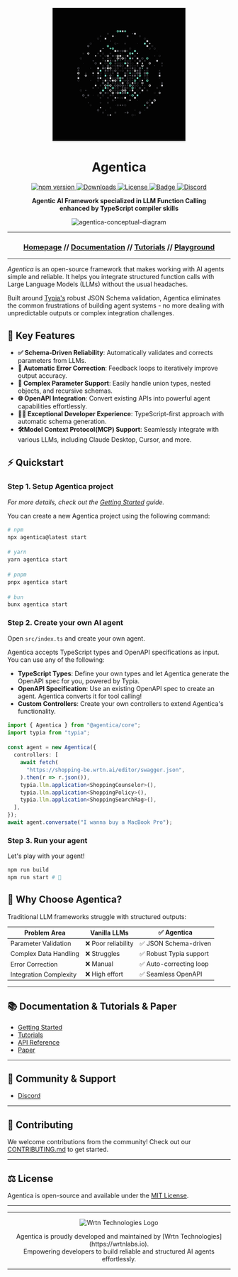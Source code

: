 <p align="center" >
    <img src="./docs/AgenticaFN.png" width="300" height="300" alt="Agentica Logo" />
</p>
<h1 align="center">Agentica</h1>
<p align="center">
<a href="https://www.npmjs.com/package/@agentica/core">
  <img src="https://img.shields.io/npm/v/@agentica/core?style=for-the-badge" alt="npm version">
</a>
<a href="https://www.npmjs.com/package/@agentica/core">
  <img src="https://img.shields.io/npm/dm/@agentica/core?style=for-the-badge" alt="Downloads">
</a>
<a href="https://opensource.org/licenses/MIT">
  <img src="https://img.shields.io/badge/License-MIT-yellow.svg?style=for-the-badge" alt="License">
</a>
<a href="https://github.com/samchon/typia">
    <img src="https://img.shields.io/badge/poweredby-Typia-blue?style=for-the-badge" alt="Badge">
</a>
<a href="https://discord.gg/aMhRmzkqCx">
  <img src="https://dcbadge.limes.pink/api/server/https://discord.gg/aMhRmzkqCx" alt="Discord">
</a>
</p>

<p align="center">
    <strong>Agentic AI Framework specialized in LLM Function Calling</strong>
    <br>
    <strong>enhanced by TypeScript compiler skills</strong>
</p>

<p align="center">
    <img src="https://github.com/user-attachments/assets/d7ebbd1f-04d3-4b0d-9e2a-234e29dd6c57" alt="agentica-conceptual-diagram">
</p>

---

<h3 align="center">

[Homepage](https://wrtnlabs.io/agentica) // [Documentation](https://wrtnlabs.io/agentica/docs) // [Tutorials](https://www.youtube.com/@wrtnlabs) // [Playground](https://wrtnlabs.io/agentica/playground)

</h3>

---

_Agentica_ is an open-source framework that makes working with AI agents simple and reliable. It helps you integrate structured function calls with Large Language Models (LLMs) without the usual headaches.

Built around [Typia's](https://typia.io/) robust JSON Schema validation, Agentica eliminates the common frustrations of building agent systems - no more dealing with unpredictable outputs or complex integration challenges.

## 🚀 Key Features

- **✅ Schema-Driven Reliability**: Automatically validates and corrects parameters from LLMs.
- **🔄 Automatic Error Correction**: Feedback loops to iteratively improve output accuracy.
- **📐 Complex Parameter Support**: Easily handle union types, nested objects, and recursive schemas.
- **🌐 OpenAPI Integration**: Convert existing APIs into powerful agent capabilities effortlessly.
- **👨‍💻 Exceptional Developer Experience**: TypeScript-first approach with automatic schema generation.
- **🛠️Model Context Protocol(MCP) Support**: Seamlessly integrate with various LLMs, including Claude Desktop, Cursor, and more.

## ⚡ Quickstart

### Step 1. Setup Agentica project

_For more details, check out the [Getting Started](https://wrtnlabs.io/agentica/docs/setup/cli/) guide._

You can create a new Agentica project using the following command:

```sh
# npm
npx agentica@latest start

# yarn
yarn agentica start

# pnpm
pnpx agentica start

# bun
bunx agentica start
```

### Step 2. Create your own AI agent

Open `src/index.ts` and create your own agent.

Agentica accepts TypeScript types and OpenAPI specifications as input. You can use any of the following:

- **TypeScript Types**: Define your own types and let Agentica generate the OpenAPI spec for you, powered by Typia.
- **OpenAPI Specification**: Use an existing OpenAPI spec to create an agent. Agentica converts it for tool calling!
- **Custom Controllers**: Create your own controllers to extend Agentica's functionality.

<!-- eslint-skip -->

```typescript
import { Agentica } from "@agentica/core";
import typia from "typia";

const agent = new Agentica({
  controllers: [
    await fetch(
      "https://shopping-be.wrtn.ai/editor/swagger.json",
    ).then(r => r.json()),
    typia.llm.application<ShoppingCounselor>(),
    typia.llm.application<ShoppingPolicy>(),
    typia.llm.application<ShoppingSearchRag>(),
  ],
});
await agent.conversate("I wanna buy a MacBook Pro");
```

### Step 3. Run your agent

Let's play with your agent!

```sh
npm run build
npm run start # 🎉
```

## 🌟 Why Choose Agentica?

Traditional LLM frameworks struggle with structured outputs:

| Problem Area           | Vanilla LLMs        | ✅ Agentica             |
| ---------------------- | ------------------- | ----------------------- |
| Parameter Validation   | ❌ Poor reliability | ✅ JSON Schema-driven   |
| Complex Data Handling  | ❌ Struggles        | ✅ Robust Typia support |
| Error Correction       | ❌ Manual           | ✅ Auto-correcting loop |
| Integration Complexity | ❌ High effort      | ✅ Seamless OpenAPI     |

---

## 📚 Documentation & Tutorials & Paper

- [Getting Started](https://wrtnlabs.io/agentica/docs)
- [Tutorials](https://wrtnlabs.io/agentica/tutorial/)
- [API Reference](https://wrtnlabs.io/agentica/api/)
- [Paper](https://wrtnlabs.io/agentica/docs/paper)

---

## 💬 Community & Support

- [Discord](https://discord.gg/aMhRmzkqCx)

---

## 👐 Contributing

We welcome contributions from the community! Check out our [CONTRIBUTING.md](./CONTRIBUTING.md) to get started.

---

## ⚖️ License

Agentica is open-source and available under the [MIT License](https://github.com/wrtnlabs/agentica/blob/main/LICENSE).

---

---

<p align="center">
  <img src="https://github.com/user-attachments/assets/2a143ef8-6a9d-4258-96ce-fb3a59137a5b" alt="Wrtn Technologies Logo"/>
</p>

<div align="center">
Agentica is proudly developed and maintained by [Wrtn Technologies](https://wrtnlabs.io).<br>
Empowering developers to build reliable and structured AI agents effortlessly.
</div>

---
